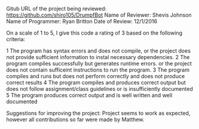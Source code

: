 Gitub URL of the project being reviewed: https://github.com/shiro105/DrumpfBot Name of Reviewer: Shevis Johnson Name of Programmer: Ryan Britton Date of Review: 12/1/2016

On a scale of 1 to 5, I give this code a rating of 3 based on the following criteria:

1 The program has syntax errors and does not compile, or the project does not provide sufficient information to instal necessary dependencies. 2 The program compiles successfully but generates runtime errors. or the project does not contain sufficeint instructions to run the program. 3 The program compiles and runs but does not perform correctly and does not produce correct results 4 The program compiles and produces correct output but does not follow assignment/class guidelines or is insufficiently documented 5 The program produces correct output and is well written and well documented

Suggestions for improving the project:
Project seems to work as expected, however all contributions so far were made by Matthew.

